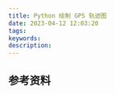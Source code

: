 ```yaml
---
title: Python 绘制 GPS 轨迹图
date: 2023-04-12 12:03:20
tags:
keywords:
description:
---
```






## 参考资料


